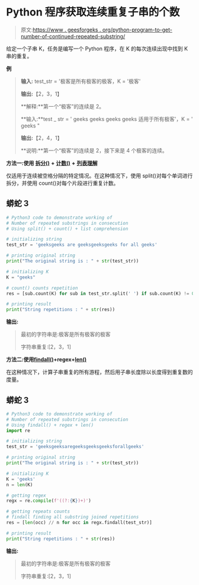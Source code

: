 # Python 程序获取连续重复子串的个数

> 原文:[https://www . geesforgeks . org/python-program-to-get-number-of-continued-repeated-substring/](https://www.geeksforgeeks.org/python-program-to-get-number-of-consecutive-repeated-substring/)

给定一个子串 K，任务是编写一个 Python 程序，在 K 的每次连续出现中找到 K 串的重复。

**例**

> **输入:** test_str = '极客是所有极客的极客，K = '极客'
> 
> **输出:**【2，3，1】
> 
> **解释:**第一个“极客”的连续是 2。
> 
> **输入:**test _ str = ' geeks geeks geeks geeks 适用于所有极客'，K = ' geeks "
> 
> **输出:**【2，4，1】
> 
> **说明:**第一个“极客”的连续是 2，接下来是 4 个极客的连续。

**方法一:使用** [**拆分()**](https://www.geeksforgeeks.org/python-string-split/) **+** [**计数()**](https://www.geeksforgeeks.org/python-string-count/) **+** [**列表理解**](https://www.geeksforgeeks.org/python-list-comprehension/)

仅适用于连续被空格分隔的特定情况。在这种情况下，使用 split()对每个单词进行拆分，并使用 count()对每个片段进行重复计数。

## 蟒蛇 3

```py
# Python3 code to demonstrate working of
# Number of repeated substrings in consecution
# Using split() + count() + list comprehension

# initializing string
test_str = 'geeksgeeks are geeksgeeksgeeks for all geeks'

# printing original string
print("The original string is : " + str(test_str))

# initializing K 
K = "geeks"

# count() counts repetition
res = [sub.count(K) for sub in test_str.split(' ') if sub.count(K) != 0]

# printing result
print("String repetitions : " + str(res))
```

**输出:**

> 最初的字符串是:极客是所有极客的极客
> 
> 字符串重复:[2，3，1]

**方法二:使用**[**findall()**](https://www.geeksforgeeks.org/python-regex-re-search-vs-re-findall/)**+regex+**[**len()**](https://www.geeksforgeeks.org/python-string-length-len/)

在这种情况下，计算子串重复的所有游程，然后用子串长度除以长度得到重复数的度量。

## 蟒蛇 3

```py
# Python3 code to demonstrate working of
# Number of repeated substrings in consecution
# Using findall() + regex + len()
import re

# initializing string
test_str = 'geeksgeeksaregeeksgeeksgeeksforallgeeks'

# printing original string
print("The original string is : " + str(test_str))

# initializing K 
K = 'geeks'
n = len(K)

# getting regex
regx = re.compile(f'((?:{K})+)')

# getting repeats counts
# findall finding all substring joined repetitions
res = [len(occ) // n for occ in regx.findall(test_str)]

# printing result
print("String repetitions : " + str(res))
```

**输出:**

> 最初的字符串是:极客是所有极客的极客
> 
> 字符串重复:[2，3，1]